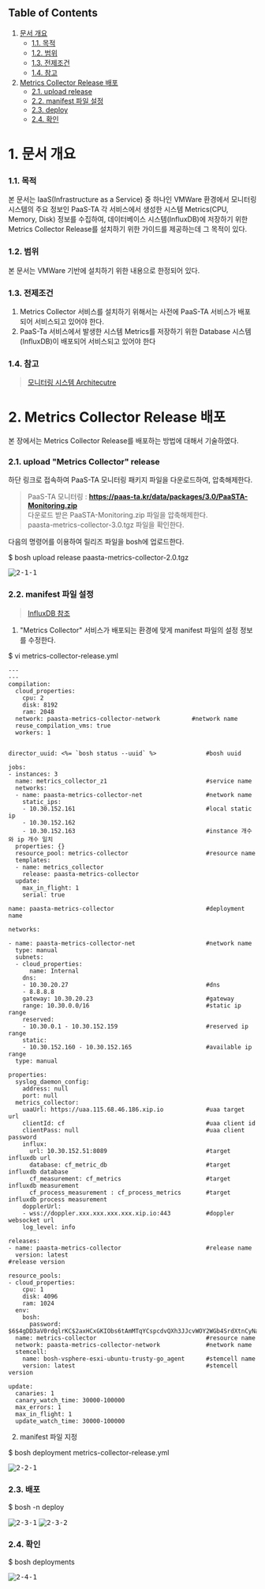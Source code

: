 ## Table of Contents
1. [문서 개요](#1)
     * [1.1. 목적](#2)
     * [1.2. 범위](#3)
     * [1.3. 전제조건](#4)
     * [1.4. 참고](#5)
2. [Metrics Collector Release 배포](#6)
     * [2.1.  upload release](#7)
     * [2.2.  manifest 파일 설정](#8)
     * [2.3.  deploy](#9)
     * [2.4.  확인](#10)

<div id='1'></div>

# 1. 문서 개요

<div id='2'></div>

### 1.1. 목적

본 문서는 IaaS(Infrastructure as a Service) 중 하나인 VMWare 환경에서 모니터링 시스템의 주요 정보인 PaaS-TA 각 서비스에서 생성한 시스템 Metrics(CPU, Memory, Disk) 정보를 수집하여, 데이터베이스 시스템(InfluxDB)에 저장하기 위한 Metrics Collector Release를 설치하기 위한 가이드를 제공하는데 그 목적이 있다.

<div id='3'></div>

### 1.2. 범위

본 문서는 VMWare 기반에 설치하기 위한 내용으로 한정되어 있다.

<div id='4'></div>

### 1.3. 전제조건

1. Metrics Collector 서비스를 설치하기 위해서는 사전에 PaaS-TA 서비스가 배포되어 서비스되고 있어야 한다.
2. PaaS-Ta 서비스에서 발생한 시스템 Metrics를 저장하기 위한 Database 시스템(InfluxDB)이 배포되어 서비스되고 있어야 한다

<div id='5'></div>

### 1.4. 참고

> <a style="text-decoration:underline" href="https://github.com/PaaS-TA/Guide-3.0-Penne-/blob/master/Install-Guide/monitoring/PaaS-TA%20%EB%AA%A8%EB%8B%88%ED%84%B0%EB%A7%81%20%EC%8B%9C%EC%8A%A4%ED%85%9C%20%EC%84%A4%EC%B9%98%EA%B0%80%EC%9D%B4%EB%93%9C.md">모니터링 시스템 Architecutre</a>

<div id='6'></div>

# 2.  Metrics Collector Release 배포

본 장에서는 Metrics Collector Release를 배포하는 방법에 대해서 기술하였다.

<div id='7'></div>

### 2.1.  upload "Metrics Collector" release

하단 링크로 접속하여 PaaS-TA 모니터링 패키지 파일을 다운로드하여, 압축해제한다.

>PaaS-TA 모니터링 : **<https://paas-ta.kr/data/packages/3.0/PaaSTA-Monitoring.zip>** <br>
>다운로드 받은 PaaSTA-Monitoring.zip 파일을 압축해제한다. <br>
>paasta-metrics-collector-3.0.tgz 파일을 확인한다. <br>

다음의 명령어를 이용하여 릴리즈 파일을 bosh에 업로드한다.

$ bosh upload release paasta-metrics-collector-2.0.tgz

<kbd>![2-1-1]</kbd>

<div id='8'></div>

### 2.2.  manifest 파일 설정

> <a style="text-decoration:underline" href="https://github.com/OpenPaaSRnD/Documents-PaaSTA-2.0/blob/master/Use-Guide/PaaS-TA%20%EB%AA%A8%EB%8B%88%ED%84%B0%EB%A7%81%20DB%20%EB%B0%8F%20Metrics%20%EA%B0%80%EC%9D%B4%EB%93%9C.md">InfluxDB 참조</a>

1. "Metrics Collector" 서비스가 배포되는 환경에 맞게 manifest 파일의 설정 정보를 수정한다.

$ vi metrics-collector-release.yml

```
---
---
compilation:
  cloud_properties:
    cpu: 2
    disk: 8192
    ram: 2048
  network: paasta-metrics-collector-network			#network name
  reuse_compilation_vms: true
  workers: 1


director_uuid: <%= `bosh status --uuid` %>				#bosh uuid

jobs:
- instances: 3
  name: metrics_collector_z1							#service name
  networks:
  - name: paasta-metrics-collector-net					#network name
    static_ips:
    - 10.30.152.161										#local static ip
    - 10.30.152.162										
    - 10.30.152.163										#instance 개수와 ip 개수 일치
  properties: {}
  resource_pool: metrics-collector						#resource name
  templates:
  - name: metrics_collector
    release: paasta-metrics-collector
  update:
    max_in_flight: 1
    serial: true

name: paasta-metrics-collector							#deployment name

networks:

- name: paasta-metrics-collector-net					#network name
  type: manual
  subnets:
  - cloud_properties:
      name: Internal
    dns:
    - 10.30.20.27										#dns
    - 8.8.8.8
    gateway: 10.30.20.23								#gateway
    range: 10.30.0.0/16									#static ip range
    reserved:
    - 10.30.0.1 - 10.30.152.159						    #reserved ip range
    static:
    - 10.30.152.160 - 10.30.152.165				        #available ip range
  type: manual

properties:
  syslog_daemon_config:
    address: null
    port: null
  metrics_collector:
    uaaUrl: https://uaa.115.68.46.186.xip.io			#uaa target url
    clientId: cf										#uaa client id
    clientPass: null									#uaa client password
    influx:
      url: 10.30.152.51:8089							#target influxdb url
      database: cf_metric_db							#target influxdb database
      cf_measurement: cf_metrics						#target influxdb measurement
      cf_process_measurement : cf_process_metrics		#target influxdb process measurement
    dopplerUrl:
    - wss://doppler.xxx.xxx.xxx.xxx.xip.io:443			#doppler websocket url
    log_level: info

releases:
- name: paasta-metrics-collector						#release name
  version: latest   										    #release version				

resource_pools:
- cloud_properties:
    cpu: 1
    disk: 4096
    ram: 1024
  env:
    bosh:
      password: $6$4gDD3aV0rdqlrKC$2axHCxGKIObs6tAmMTqYCspcdvQXh3JJcvWOY2WGb4SrdXtnCyNaWlrf3WEqvYR2MYizEGp3kMmbpwBC6jsHt0
  name: metrics-collector								#resource name
  network: paasta-metrics-collector-network 			#network name
  stemcell:
    name: bosh-vsphere-esxi-ubuntu-trusty-go_agent		#stemcell name
    version: latest										#stemcell version

update:
  canaries: 1
  canary_watch_time: 30000-100000
  max_errors: 1
  max_in_flight: 1
  update_watch_time: 30000-100000

```

2. manifest 파일 지정

$ bosh deployment metrics-collector-release.yml

<kbd>![2-2-1]</kbd>

<div id='9'></div>

### 2.3.  배포

$ bosh -n deploy

<kbd>![2-3-1]</kbd>
<kbd>![2-3-2]</kbd>

<div id='10'></div>

### 2.4.  확인

$ bosh deployments

<kbd>![2-4-1]</kbd>


[2-1-1]:images/metrics-collector/2-1-1.png
[2-2-1]:images/metrics-collector/2-2-1.png
[2-3-1]:images/metrics-collector/2-3-1.png
[2-3-2]:images/metrics-collector/2-3-2.png
[2-4-1]:images/metrics-collector/2-4-1.png
